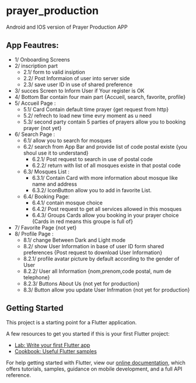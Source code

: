 # prayer_production

Android and IOS version of Prayer Production APP 

## App Feautres:

  - 1/ Onboarding Screens
  - 2/ inscription part
    - 2.1/ form to valid insiption
    - 2.2/ Post Informaion of user into server side
    - 2.3/ save user ID in use of shared preference
  - 3/ succes Screen to Inform User if Your register is OK 
  - 4/ Bottom Bar contain four main part {Accueil, search, favorite, profile}
  - 5/ Accueil Page : 
    - 5.1/ Card Contain default time prayer {get request from http}
    - 5.2/ refrech to load new time evry moment as u need 
    - 5.3/ second party contain 5 parties of prayers allow you to booking prayer {not yet}
  - 6/ Search Page : 
    - 6.1/ allow you to search for mosques 
    - 6.2/ search from App Bar and provide list of code postal existe {you shoul use it to understand}
      - 6.2.1/ Post request to search in use of postal code
      - 6.2.2/ return with list of all mosques existe in that postal code 
    - 6.3/ Mosques List : 
      - 6.3.1/ Contain Card with more information about mosque like name and address
      - 6.3.2/ IconButton allow you to add in favorite List.
    - 6.4/ Booking Page:
      - 6.4.1/ contain mosque choice 
      - 6.4.2/ Post request to get all services allowed in this mosques
      - 6.4.3/ Groups Cards allow you booking in your prayer choice {Cards in red means this groupe is full of}
   - 7/ Favorite Page {not yet}
   - 8/ Profile Page :
     - 8.1/ change Between Dark and Light mode
     - 8.2/ show User Information in base of user ID form shared preferences {Post request to download User Information} 
      - 8.2.1/ profile avatar picture by default according to the gender of User
      - 8.2.2/ User all Information {nom,prenom,code postal, num de telephone}
      - 8.2.3/ Buttons About Us {not yet for production}
     - 8.3/  Button allow you update User Infrmation {not yet for production}  
    
## Getting Started

This project is a starting point for a Flutter application.

A few resources to get you started if this is your first Flutter project:

- [Lab: Write your first Flutter app](https://flutter.dev/docs/get-started/codelab)
- [Cookbook: Useful Flutter samples](https://flutter.dev/docs/cookbook)

For help getting started with Flutter, view our
[online documentation](https://flutter.dev/docs), which offers tutorials,
samples, guidance on mobile development, and a full API reference.
